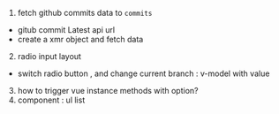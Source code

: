 1. fetch github commits data to  `commits`
  - gitub commit Latest api url
  - create a xmr object and fetch data
2. radio input layout
  - switch radio button , and change current branch : v-model with value
3. how to trigger vue instance methods with option?  
4. component : ul list

